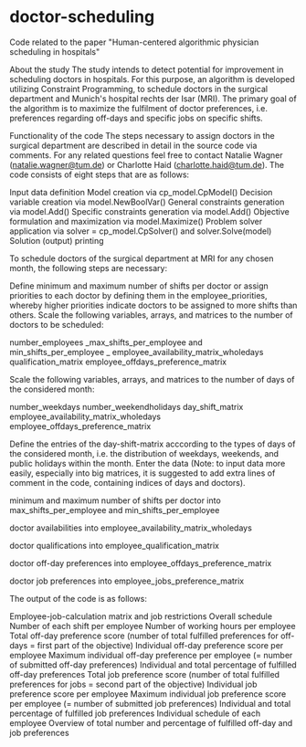# doctor-scheduling
Code related to the paper "Human-centered algorithmic physician scheduling in hospitals"

About the study
The study intends to detect potential for improvement in scheduling doctors in hospitals.
For this purpose, an algorithm is developed utilizing Constraint Programming, to schedule doctors in the
surgical department and Munich's hospital rechts der Isar (MRI).
The primary goal of the algorithm is to maximize the fulfilment of doctor preferences, i.e. preferences
regarding off-days and specific jobs on specific shifts.

Functionality of the code
The steps necessary to assign doctors in the surgical department are described in detail in the source
code via comments. For any related questions feel free to contact Natalie Wagner (natalie.wagner@tum.de)
or Charlotte Haid (charlotte.haid@tum.de).
The code consists of eight steps that are as follows:

Input data definition
Model creation via cp_model.CpModel()
Decision variable creation via model.NewBoolVar()
General constraints generation via model.Add()
Specific constraints generation via model.Add()
Objective formulation and maximization via model.Maximize()
Problem solver application via solver = cp_model.CpSolver() and solver.Solve(model)
Solution (output) printing

To schedule doctors of the surgical department at MRI for any chosen month, the following steps are
necessary:

Define minimum and maximum number of shifts per doctor or assign priorities to each doctor by defining
them in the employee_priorities, whereby  higher priorities indicate doctors to be assigned to
more shifts than others.
Scale the following variables, arrays, and matrices to the number of doctors to be scheduled:

number_employees
_max_shifts_per_employee and min_shifts_per_employee _
employee_availability_matrix_wholedays
qualification_matrix
employee_offdays_preference_matrix


Scale the following variables, arrays, and matrices to the number of days of the considered month:

number_weekdays
number_weekendholidays
day_shift_matrix
employee_availability_matrix_wholedays
employee_offdays_preference_matrix


Define the entries of the day-shift-matrix acccording to the types of days of the considered month,
i.e. the distribution of weekdays, weekends, and public holidays within the month.
Enter the data (Note: to input data more easily, especially into big matrices, it is suggested to add
extra lines of comment in the code, containing indices of days and doctors).

minimum and maximum number of shifts per doctor into max_shifts_per_employee and
min_shifts_per_employee

doctor availabilities into employee_availability_matrix_wholedays

doctor qualifications into employee_qualification_matrix

doctor off-day preferences into employee_offdays_preference_matrix

doctor job preferences into employee_jobs_preference_matrix




The output of the code is as follows:

Employee-job-calculation matrix and job restrictions
Overall schedule
Number of each shift per employee
Number of working hours per employee
Total off-day preference score (number of total fulfilled preferences for off-days = first part of the
objective)
Individual off-day preference score per employee
Maximum individual off-day preference per employee (= number of submitted off-day preferences)
Individual and total percentage of fulfilled off-day preferences
Total job preference score (number of total fulfilled preferences for jobs = second part of the
objective)
Individual job preference score per employee
Maximum individual job preference score per employee (= number of submitted job preferences)
Individual and total percentage of fulfilled job preferences
Individual schedule of each employee
Overview of total number and percentage of fulfilled off-day and job preferences
